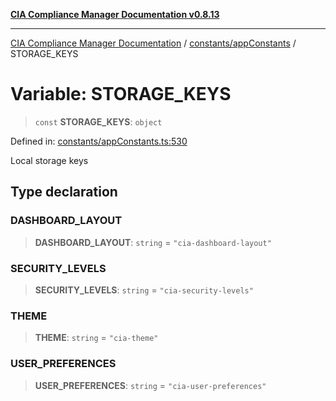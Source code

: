 [**CIA Compliance Manager Documentation v0.8.13**](../../../README.md)

***

[CIA Compliance Manager Documentation](../../../modules.md) / [constants/appConstants](../README.md) / STORAGE\_KEYS

# Variable: STORAGE\_KEYS

> `const` **STORAGE\_KEYS**: `object`

Defined in: [constants/appConstants.ts:530](https://github.com/Hack23/cia-compliance-manager/blob/2f6ce8651c6fa9a0d9c8860576f0ee67ef038efd/src/constants/appConstants.ts#L530)

Local storage keys

## Type declaration

### DASHBOARD\_LAYOUT

> **DASHBOARD\_LAYOUT**: `string` = `"cia-dashboard-layout"`

### SECURITY\_LEVELS

> **SECURITY\_LEVELS**: `string` = `"cia-security-levels"`

### THEME

> **THEME**: `string` = `"cia-theme"`

### USER\_PREFERENCES

> **USER\_PREFERENCES**: `string` = `"cia-user-preferences"`

